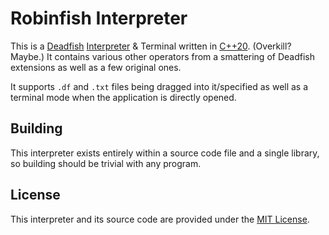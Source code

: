 # Robinfish Interpreter
This is a [Deadfish](https://esolangs.org/wiki/Deadfish) [Interpreter](https://www.geeksforgeeks.org/introduction-to-interpreters/) & Terminal written in [C++20](https://en.cppreference.com/w/cpp/20). (Overkill? Maybe.) It contains various other operators from a smattering of Deadfish extensions as well as a few original ones.

It supports ``.df`` and ``.txt`` files being dragged into it/specified as well as a terminal mode when the application is directly opened.

## Building
This interpreter exists entirely within a source code file and a single library, so building should be trivial with any program.

## License
This interpreter and its source code are provided under the [MIT License](https://en.wikipedia.org/wiki/MIT_License).
